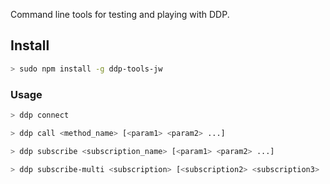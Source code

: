 Command line tools for testing and playing with DDP.

## Install

```bash
> sudo npm install -g ddp-tools-jw
```

### Usage

```bash
> ddp connect
```

```bash
> ddp call <method_name> [<param1> <param2> ...]
```

```bash
> ddp subscribe <subscription_name> [<param1> <param2> ...]
```


```bash
> ddp subscribe-multi <subscription> [<subscription2> <subscription3> ...]
```
